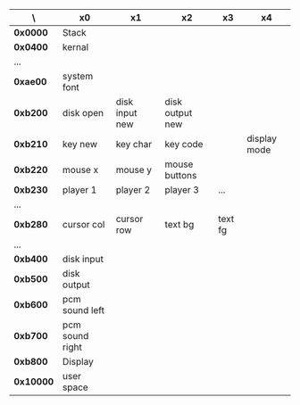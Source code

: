 \           | x0              | x1             | x2              | x3      | x4
------------|-----------------|----------------|-----------------|---------|-------------
**0x0000**  | Stack           |                |                 |         |
**0x0400**  | kernal          |                |                 |         |
...         |                 |                |                 |         |
**0xae00**  | system font     |                |                 |         |
**0xb200**  | disk open       | disk input new | disk output new |         |
**0xb210**  | key new         | key char       | key code        |         | display mode
**0xb220**  | mouse x         | mouse y        | mouse buttons   |         |
**0xb230**  | player 1        | player 2       | player 3        | ...     |
...         |                 |                |                 |         |
**0xb280**  | cursor col      | cursor row     | text bg         | text fg |
...         |                 |                |                 |         |
**0xb400**  | disk input      |                |                 |         |
**0xb500**  | disk output     |                |                 |         |
**0xb600**  | pcm sound left  |                |                 |         |
**0xb700**  | pcm sound right |                |                 |         |
**0xb800**  | Display         |                |                 |         |
**0x10000** | user space      |                |                 |         |
